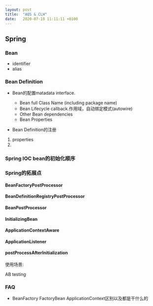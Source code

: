 ```yaml
---
layout: post
title:  "AQS & CLH"
date:   2020-07-10 11:11:11 +0100
---
```

## Spring

### Bean
* identifier
* alias

### Bean Definition

* Bean的配置matadata interface.
    * Bean full Class Name (including package name)
    * Bean Lifecycle callback.作用域，自动绑定模式(autowire)
    * Other Bean dependencies
    * Bean Properties

* Bean Definition的注册
1. properties
2. 


### Spring IOC bean的初始化顺序 

### Spring的拓展点

#### BeanFactoryPostProcessor

#### BeanDefinitionRegistryPostProcessor

#### BeanPostProcessor

#### InitializingBean

#### ApplicationContextAware

#### ApplicationListener

#### postProcessAfterInitialization
使用场景:

AB testing

### FAQ

* BeanFactory FactoryBean ApplicationContext区别以及都是干什么的
